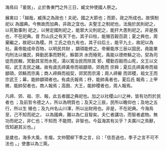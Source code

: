 海鳥曰「爰居」，止於魯東門之外三日，臧文仲使國人祭之。

展禽曰：「越哉，臧孫之為政也！夫祀，國之大節也；而節，政之所成也。故慎制祀以
為國典。今無故而加典，非政之宜也。夫聖王之制祀也，法施於民則祀之，以死勤事則
祀之，以勞定國則祀之，能禦大災則祀之，能扞大患則祀之。非是族也，不在祀典。昔
烈山氏之有天下也，其子曰柱，能殖百穀百蔬；夏之興也，周棄繼之，故祀以為稷。共
工氏之伯九有也，其子曰后土，能平九土，故祀以為社。黃帝能成命百物，以明民共財
，顓頊能修之。帝嚳能序三辰以固民，堯能單均刑法以儀民，舜勤民事而野死，鯀鄣洪
水而殛死，禹能以德修鯀之功，契為司徒而民輯，冥勤其官而水死，湯以寬治民而除其
邪，稷勤百穀而山死，文王以文昭，武王去民之穢。故有虞氏禘黃帝而祖顓頊，郊堯而
宗舜；夏后氏禘黃帝而祖顓頊，郊鯀而宗禹；商人禘舜而祖契，郊冥而宗湯；周人禘嚳
而郊稷，祖文王而宗武王；幕，能帥顓頊者也。有虞氏報焉；杼，能帥禹者也，夏后氏
報焉；上甲微，能帥契者也，商人報焉；高圉、大王，能帥稷者也，周人報焉。

凡禘、郊、祖、宗、報，此五者國之典祀也。加之以社稷山川之神，皆有功烈於民者也
；及前哲令德之人，所以為明質也；及天之三辰，民所以瞻仰也；及地之五行，所以生
殖也；及九州名山川澤，所以出財用也。非是，不在祀典。今海鳥至，己不知而祀之，
以為國典，難以為仁且智矣。夫仁者講功，而智者處物。無功而祀之，非仁也；不知而
不能問，非智也。今茲海其有災乎？夫廣川之鳥獸，恆知避其災也。」

是歲也，海多大風，冬煖。文仲聞柳下季之言，曰：「信吾過也，季子之言不可不法也
。」使書以為三筴。

